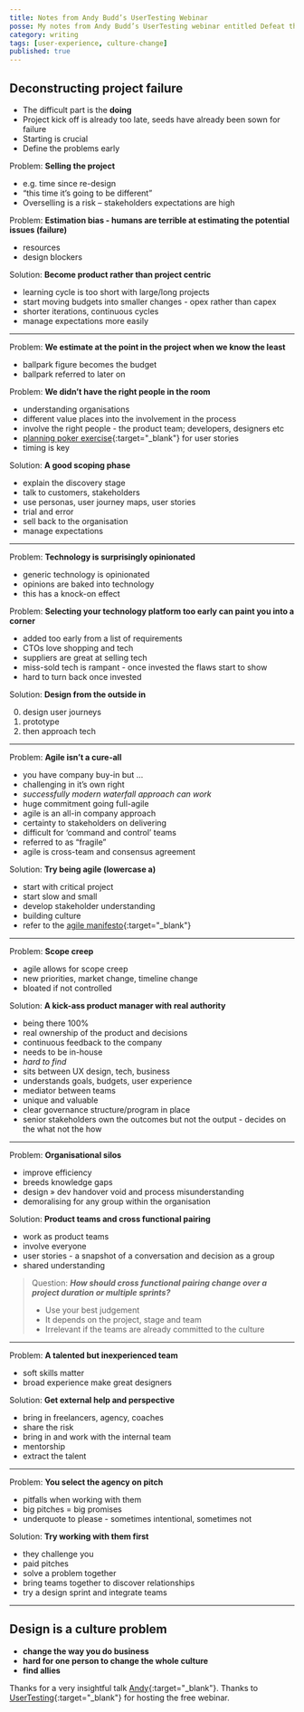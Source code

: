 ```yaml
---
title: Notes from Andy Budd’s UserTesting Webinar
posse: My notes from Andy Budd’s UserTesting webinar entitled Defeat the status quo - how to run the perfect digital project.
category: writing
tags: [user-experience, culture-change]
published: true
---
```


## Deconstructing project failure

* The difficult part is the **doing**
* Project kick off is already too late, seeds have already been sown for failure
* Starting is crucial
* Define the problems early

Problem: **Selling the project**

* e.g. time since re-design
* “this time it’s going to be different”
* Overselling is a risk – stakeholders expectations are high

Problem: **Estimation bias - humans are terrible at estimating the potential issues (failure)**

* resources
* design blockers

Solution: **Become product rather than project centric**

* learning cycle is too short with large/long projects
* start moving budgets into smaller changes - opex rather than capex
* shorter iterations, continuous cycles
* manage expectations more easily

---

Problem: **We estimate at the point in the project when we know the least**

* ballpark figure becomes the budget
* ballpark referred to later on

Problem: **We didn’t have the right people in the room**

* understanding organisations
* different value places into the involvement in the process
* involve the right people - the product team;  developers, designers etc
* [planning poker exercise](https://www.crisp.se/bocker-och-produkter/planning-poker){:target="_blank"} for user stories
* timing is key

Solution: **A good scoping phase**

* explain the discovery stage
* talk to customers, stakeholders
* use personas, user journey maps, user stories
* trial and error
* sell back to the organisation
* manage expectations

---

Problem: **Technology is surprisingly opinionated**

* generic technology is opinionated
* opinions are baked into technology
* this has a knock-on effect

Problem: **Selecting your technology platform too early can paint you into a corner**

* added too early from a list of requirements
* CTOs love shopping and tech
* suppliers are great at selling tech
* miss-sold tech is rampant - once invested the flaws start to show
* hard to turn back once invested

Solution: **Design from the outside in**

0. design user journeys
0. prototype
0. then approach tech

---

Problem: **Agile isn’t a cure-all**

* you have company buy-in but …
* challenging in it’s own right
* *successfully modern waterfall approach can work*
* huge commitment going full-agile
* agile is an all-in company approach
* certainty to stakeholders on delivering
* difficult for ‘command and control’ teams
* referred to as “fragile”
* agile is cross-team and consensus agreement

Solution: **Try being agile (lowercase a)**

* start with critical project
* start slow and small
* develop stakeholder understanding
* building culture
* refer to the [agile manifesto](http://agilemanifesto.org/){:target="_blank"}

---

Problem: **Scope creep**

* agile allows for scope creep
* new priorities, market change, timeline change
* bloated if not controlled

Solution: **A kick-ass product manager with real authority**

* being there 100%
* real ownership of the product and decisions
* continuous feedback to the company
* needs to be in-house
* *hard to find*
* sits between UX design, tech, business
* understands goals, budgets, user experience
* mediator between teams
* unique and valuable
* clear governance structure/program in place
* senior stakeholders own the outcomes but not the output - decides on the what not the how

---

Problem: **Organisational silos**

* improve efficiency
* breeds knowledge gaps
* design » dev handover void and process misunderstanding
* demoralising for any group within the organisation

Solution: **Product teams and cross functional pairing**

* work as product teams
* involve everyone
* user stories - a snapshot of a conversation and decision as a group
* shared understanding

> Question: **_How should cross functional pairing change over a project duration or multiple sprints?_**
>
> * Use your best judgement
> * It depends on the project, stage and team
> * Irrelevant if the teams are already committed to the culture

---

Problem: **A talented but inexperienced team**

* soft skills matter
* broad experience make great designers

Solution: **Get external help and perspective**

* bring in freelancers, agency, coaches
* share the risk
* bring in and work with the internal team
* mentorship
* extract the talent

---

Problem: **You select the agency on pitch**

* pitfalls when working with them
* big pitches = big promises
* underquote to please - sometimes intentional, sometimes not

Solution: **Try working with them first**

* they challenge you
* paid pitches
* solve a problem together
* bring teams together to discover relationships
* try a design sprint and integrate teams

---

## Design is a culture problem
* **change the way you do business**
* **hard for one person to change the whole culture**
* **find allies**

Thanks for a very insightful talk [Andy](https://twitter.com/andybudd){:target="_blank"}. Thanks to [UserTesting](https://www.usertesting.com/){:target="_blank"} for hosting the free webinar.

